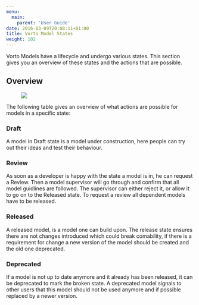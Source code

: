 ```yaml
---
menu:
  main:
    parent: 'User Guide'
date: 2016-03-09T20:08:11+01:00
title: Vorto Model States
weight: 102
---
```

Vorto Models have a lifecycle and undergo various states. This section gives you an overview of these states and the actions that are possible. 
<!--more-->

## Overview

<figure class="screenshot">
	<img src="/images/documentation/model_states.png">
</figure> 

The following table gives an overview of what actions are possible for models in a specific state:

### Draft
A model in Draft state is a model under construction, here people can try out their ideas and test their behaviour. 

### Review
As soon as a developer is happy with the state a model is in, he can request a Review. Then a model supervisor will go through and confirm that all model guidlines are followed. The supervisor can either reject it, or allow it to go on to the Released state.
To request a review all dependent models have to be released.

### Released
A released model, is a model one can build upon. The release state ensures there are not changes introduced which could break comability, if there is a requirement for change a new version of the model should be created and the old one deprecated. 

### Deprecated
If a model is not up to date anymore and it already has been released, it can be deprecated to mark the broken state. A deprecated model signals to other users that this model should not be used anymore and if possible replaced by a newer version.

